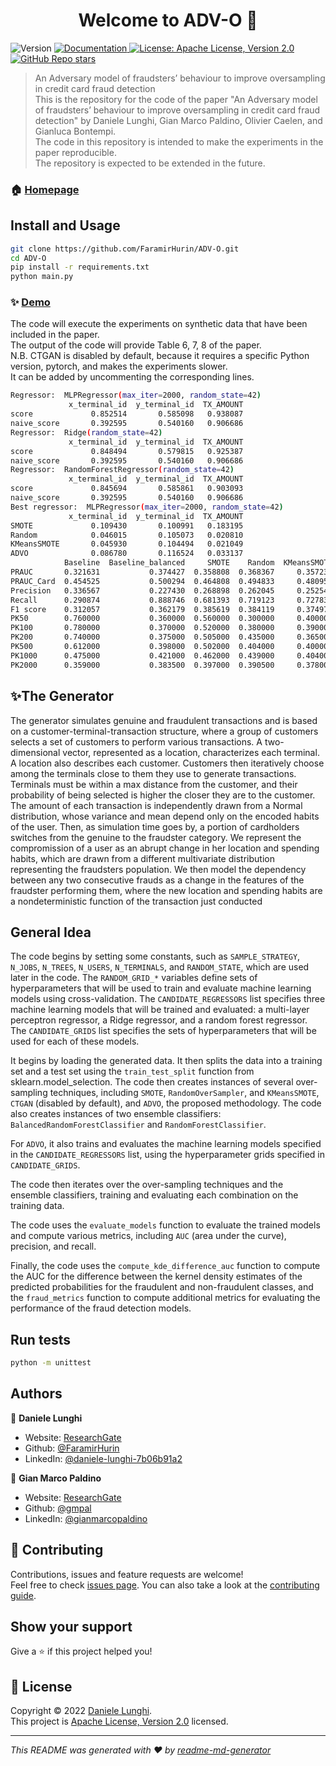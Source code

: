 <h1 align="center">Welcome to ADV-O 👋</h1>
<p>
  <img alt="Version" src="https://img.shields.io/badge/version-0.2.0-blue.svg?cacheSeconds=2592000" />
  <a href="docs" target="_blank">
    <img alt="Documentation" src="https://img.shields.io/badge/documentation-yes-brightgreen.svg" />
  </a>
  <a href="https://opensource.org/licenses/Apache-2.0" target="_blank">
    <img alt="License: Apache License, Version 2.0" src="https://img.shields.io/badge/license-Apache%202-blue" /
  </a>
  <a href="https://github.com/FaramirHurin/ADV-O" target="_blank">
    <img alt="GitHub Repo stars" src="https://img.shields.io/github/stars/FaramirHurin/ADV-O?style=social">
  </a>
   

  
<!--
  <a href="https://codecov.io/gh/kefranabg/readme-md-generator">
    <img src="https://codecov.io/gh/kefranabg/readme-md-generator/branch/master/graph/badge.svg" />
  </a>
-->
</p>

> An Adversary model of fraudsters’ behaviour to improve oversampling in credit card fraud detection <br>
This is the repository for the code of the paper "An Adversary model of fraudsters’ behaviour to improve oversampling in credit card fraud detection" by Daniele Lunghi, Gian Marco Paldino, Olivier Caelen, and Gianluca Bontempi. <br>
The code in this repository is intended to make the experiments in the paper reproducible. <br>
The repository is expected to be extended in the future. <br>


### 🏠 [Homepage](homepage)


## Install and Usage

```sh
git clone https://github.com/FaramirHurin/ADV-O.git
cd ADV-O
pip install -r requirements.txt
python main.py
```

### ✨ [Demo](demo)

The code will execute the experiments on synthetic data that have been included in the paper. <br>
The output of the code will provide Table 6, 7, 8 of the paper. <br>
N.B. CTGAN is disabled by default, because it requires a specific Python version, pytorch, and makes the experiments slower.<br>
It can be added by uncommenting the corresponding lines. <br>
```sh
Regressor:  MLPRegressor(max_iter=2000, random_state=42)
             x_terminal_id  y_terminal_id  TX_AMOUNT
score             0.852514       0.585098   0.938087
naive_score       0.392595       0.540160   0.906686
Regressor:  Ridge(random_state=42)
             x_terminal_id  y_terminal_id  TX_AMOUNT
score             0.848494       0.579815   0.925387
naive_score       0.392595       0.540160   0.906686
Regressor:  RandomForestRegressor(random_state=42)
             x_terminal_id  y_terminal_id  TX_AMOUNT
score             0.845694       0.585861   0.903093
naive_score       0.392595       0.540160   0.906686
Best regressor:  MLPRegressor(max_iter=2000, random_state=42)
             x_terminal_id  y_terminal_id  TX_AMOUNT
SMOTE             0.109430       0.100991   0.183195
Random            0.046015       0.105073   0.020810
KMeansSMOTE       0.045930       0.104494   0.021049
ADVO              0.086780       0.116524   0.033137
            Baseline  Baseline_balanced     SMOTE    Random  KMeansSMOTE      ADVO
PRAUC       0.321631           0.374427  0.358808  0.368367     0.357233  0.367125
PRAUC_Card  0.454525           0.500294  0.464808  0.494833     0.480953  0.479956
Precision   0.336567           0.227430  0.268898  0.262045     0.252546  0.267644
Recall      0.290874           0.888746  0.681393  0.719123     0.727830  0.694615
F1 score    0.312057           0.362179  0.385619  0.384119     0.374979  0.386402
PK50        0.760000           0.360000  0.560000  0.300000     0.400000  0.420000
PK100       0.780000           0.370000  0.520000  0.380000     0.390000  0.450000
PK200       0.740000           0.375000  0.505000  0.435000     0.365000  0.545000
PK500       0.612000           0.398000  0.502000  0.404000     0.400000  0.554000
PK1000      0.475000           0.421000  0.462000  0.439000     0.404000  0.485000
PK2000      0.359000           0.383500  0.397000  0.390500     0.378000  0.406500
```
## ✨The Generator
The generator simulates genuine and fraudulent transactions and is based on a customer-terminal-transaction structure, where a group of customers selects a set of customers to perform various transactions. A two-dimensional vector, represented as a location, characterizes each terminal. A location also describes each customer.
Customers then iteratively choose among the terminals close to them they use to generate transactions. Terminals must be within a max distance from the customer, and their probability of being selected is higher the closer they are to the customer. The amount of each transaction is independently drawn from a Normal distribution, whose variance and mean depend only on the encoded habits of the user. 
Then, as simulation time goes by, a portion of cardholders switches from the genuine to the fraudster category. 
We represent the compromission of a user as an abrupt change in her location and spending habits, which are drawn from a different multivariate distribution representing the fraudsters population.
We then model the dependency between any two consecutive frauds as a change in the features of the fraudster performing them, where the new location and spending habits are a nondeterministic function of the transaction just conducted
  
## General Idea
The code begins by setting some constants, such as `SAMPLE_STRATEGY`, `N_JOBS`, `N_TREES`, `N_USERS`, `N_TERMINALS`, and `RANDOM_STATE`, which are used later in the code. The `RANDOM_GRID_*` variables define sets of hyperparameters that will be used to train and evaluate machine learning models using cross-validation. The `CANDIDATE_REGRESSORS` list specifies three machine learning models that will be trained and evaluated: a multi-layer perceptron regressor, a Ridge regressor, and a random forest regressor. The `CANDIDATE_GRIDS` list specifies the sets of hyperparameters that will be used for each of these models.

It begins by loading the generated data. It then splits the data into a training set and a test set using the `train_test_split` function from sklearn.model_selection. The code then creates instances of several over-sampling techniques, including `SMOTE`, `RandomOverSampler`, and `KMeansSMOTE`, `CTGAN` (disabled by default), and `ADVO`, the proposed methodology. The code also creates instances of two ensemble classifiers: `BalancedRandomForestClassifier` and `RandomForestClassifier`.

For `ADVO`, it also trains and evaluates the machine learning models specified in the `CANDIDATE_REGRESSORS` list, using the hyperparameter grids specified in `CANDIDATE_GRIDS`. 

The code then iterates over the over-sampling techniques and the ensemble classifiers, training and evaluating each combination on the training data.

The code uses the `evaluate_models` function to evaluate the trained models and compute various metrics, including `AUC` (area under the curve), precision, and recall.

Finally, the code uses the `compute_kde_difference_auc` function to compute the AUC for the difference between the kernel density estimates of the predicted probabilities for the fraudulent and non-fraudulent classes, and the `fraud_metrics` function to compute additional metrics for evaluating the performance of the fraud detection models.



## Run tests

```sh
python -m unittest
```

## Authors

👤 **Daniele Lunghi**

* Website: [ResearchGate](https://www.researchgate.net/profile/Daniele-Lunghi)
* Github: [@FaramirHurin](https://github.com/FaramirHurin)
* LinkedIn: [@daniele-lunghi-7b06b91a2](https://linkedin.com/in/daniele-lunghi-7b06b91a2)

👤 **Gian Marco Paldino**

* Website: [ResearchGate](https://www.researchgate.net/profile/Gian-Marco-Paldino-2)
* Github: [@gmpal](https://github.com/gmpal)
* LinkedIn: [@gianmarcopaldino](https://linkedin.com/in/gianmarcopaldino)


## 🤝 Contributing

Contributions, issues and feature requests are welcome!<br />Feel free to check [issues page](https://github.com/FaramirHurin/ADV-O/issues). You can also take a look at the [contributing guide](https://github.com/FaramirHurin/ADV-O/blob/main/contributing.rst).

## Show your support

Give a ⭐️ if this project helped you!

## 📝 License

Copyright © 2022 [Daniele Lunghi](https://github.com/FaramirHurin).<br />
This project is [Apache License, Version 2.0](https://opensource.org/licenses/Apache-2.0) licensed.

***
_This README was generated with ❤️ by [readme-md-generator](https://github.com/kefranabg/readme-md-generator)_
